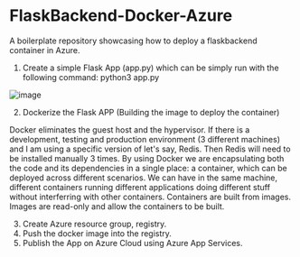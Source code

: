 # FlaskBackend-Docker-Azure
A boilerplate repository showcasing how to deploy a flaskbackend container in Azure.


1. Create a simple Flask App (app.py) which can be simply run with the following command: python3 app.py

![image](https://user-images.githubusercontent.com/14300941/212502179-3a42069b-b1a8-4f64-9ba8-58187347dc67.png)



2. Dockerize the Flask APP (Building the image to deploy the container)

Docker eliminates the guest host and the hypervisor.
If there is a development, testing and production environment (3 different machines) and I am using a specific version of let's say, Redis. 
Then Redis will need to be installed manually 3 times. 
By using Docker we are encapsulating both the code and its dependencies in a single place: a container, which can be deployed across different scenarios.
We can have in the same machine, different containers running different applications doing different stuff without interferring with other containers.
Containers are built from images. Images are read-only and allow the containers to be built.




3. Create Azure resource group, registry.
4. Push the docker image into the registry.
5. Publish the App on Azure Cloud using Azure App Services.
